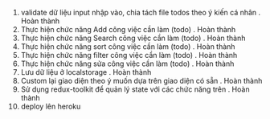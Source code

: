 1. validate dữ liệu input nhập vào, chia tách file todos theo ý kiến cá nhân . Hoàn thành
2. Thực hiện chức năng Add công việc cần làm (todo) . Hoàn thành
3. Thực hiện chức năng Search công việc cần làm (todo) . Hoàn thành
4. Thực hiện chức năng sort công việc cần làm (todo) . Hoàn thành
5. Thực hiện chức năng filter công việc cần làm (todo) . Hoàn thành
6. Thực hiện chức năng sửa công việc cần làm (todo) . Hoàn thành
7. Lưu dữ liệu ở localstorage . Hoàn thành
8. Custom lại giao diện theo ý muốn dựa trên giao diện có sẵn . Hoàn thành
9. Sử dụng redux-toolkit để quản lý state với các chức năng trên . Hoàn thành
10. deploy lên heroku 